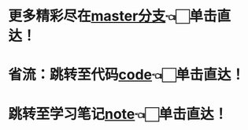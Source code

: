 #  更多精彩尽在[master分支](https://github.com/kingdomye/QG_AI/tree/master)👈🏻单击直达！
#  省流：跳转至代码[code](https://github.com/kingdomye/QG_AI/tree/master/code)👈🏻单击直达！
#  跳转至学习笔记[note](https://github.com/kingdomye/QG_AI/tree/master/note)👈🏻单击直达！
